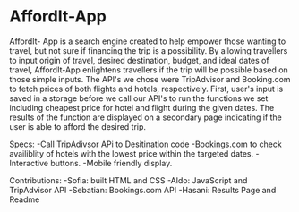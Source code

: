 # AffordIt-App

AffordIt- App is a search engine created to help empower those wanting to travel, but not sure if financing the trip is a possibility. By allowing travellers to input origin of travel, desired destination, budget, and ideal dates of travel, AffordIt-App enlightens travellers if the trip will be possible based on those simple inputs.
The API's we chose were TripAdvisor and Booking.com to fetch prices of both flights and hotels, respectively. First, user's input is saved in a storage before we call our API's to run the functions we set including cheapest price for hotel and flight during the given dates. The results of the function are displayed on a secondary page indicating if the user is able to afford the desired trip.

Specs:
   -Call TripAdivsor APi to Desitination code
   -Bookings.com to check availiblity of hotels with the lowest price       within the targeted dates.
   -Interactive buttons.
   -Mobile friendly display.

Contributions:
   -Sofia: built HTML and CSS
   -Aldo: JavaScript and TripAdvisor API
   -Sebatian: Bookings.com API
   -Hasani: Results Page and Readme  
